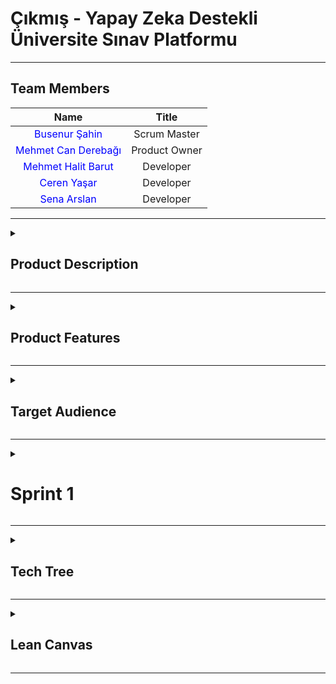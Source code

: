 # Çıkmış - Yapay Zeka Destekli Üniversite Sınav Platformu

<!-- Henüz bir logonuz olmadığından, ileride buraya projenizin logosunu ekleyebilirsiniz. Örnek: -->
<!-- <p align="center"> <img src="link_buraya_gelecek" width="350"/> </p> -->

---

## Team Members

| Name | Title |
|:---:|:---:|
| <a href="#" style="text-decoration:none; color:blue;">Busenur Şahin</a> | Scrum Master |
| <a href="#" style="text-decoration:none; color:blue;">Mehmet Can Derebağı</a> | Product Owner |
| <a href="#" style="text-decoration:none; color:blue;">Mehmet Halit Barut</a> | Developer |
| <a href="#" style="text-decoration:none; color:blue;">Ceren Yaşar</a> | Developer |
| <a href="#" style="text-decoration:none; color:blue;">Sena Arslan</a> | Developer |


---

<details>
  <summary><h2>Product Description</h2></summary>

**Çıkmış**, üniversite öğrencilerinin sınav hazırlık süreçlerini daha verimli ve stratejik hale getirmek için geliştirilmiş, yapay zeka destekli yenilikçi bir web platformudur. Platform, öğrencilerin kendi üniversitelerinin, fakültelerinin ve bölümlerinin geçmiş yıllardaki vize ve final sorularına kolayca erişmesini sağlar.

Ancak "Çıkmış" sadece bir soru arşivi değildir. Yapay zeka motoru sayesinde, öğrencilerin performansını analiz eder, eksik oldukları konuları tespit eder, kişiselleştirilmiş örnek sınavlar üretir ve zorlandıkları sorular için anında, adım adım çözümler sunar. Amacımız, her öğrencinin kendi öğrenme hızına ve ihtiyaçlarına uygun, akıllı bir çalışma asistanına sahip olmasını sağlayarak akademik başarılarını en üst düzeye taşımaktır.

  <details>
    <summary><h4>English explanation</h4></summary>

**Çıkmış** is an innovative, AI-powered web platform developed to make the exam preparation process for university students more efficient and strategic. The platform allows students to easily access past midterm and final exam questions from their own universities, faculties, and departments.

However, "Çıkmış" is more than just a question archive. Thanks to its artificial intelligence engine, it analyzes student performance, identifies areas of weakness, generates personalized sample exams, and provides instant, step-by-step solutions for challenging questions. Our goal is to empower every student with a smart study assistant tailored to their individual learning pace and needs, thereby maximizing their academic success.
    
  </details>
</details>
  

---
<details>
  <summary><h2>Product Features</h2></summary>
  
*Proje geliştikçe bu bölüm detaylandırılacaktır. Planlanan temel özellikler:*

*   **Geniş Soru Arşivi:** Fakülte, bölüm ve derse göre filtrelenebilen, üniversitelerin geçmiş vize ve final soruları.
*   **Yapay Zeka Destekli Örnek Sınavlar:** Kullanıcının performansına ve dersin konularına göre yapay zeka tarafından özgün ve zorlayıcı sınav soruları oluşturma.
*   **Yapay Zeka Destekli Soru Çözümleri:** Anlaşılmayan veya yanlış çözülen sorular için yapay zeka tarafından üretilen adım adım, açıklayıcı çözümler.
*   **Detaylı Performans Raporları:** Ders ve konu bazında başarı oranını, zaman içindeki gelişimi ve zayıf noktaları gösteren kişisel analiz raporları.
*   **Kişiselleştirilmiş Çalışma Yönlendirmesi:** Performans raporlarına dayanarak kullanıcının hangi konulara ağırlık vermesi gerektiğini öneren akıllı sistem.

<details>
    <summary><h4>English explanation</h4></summary>

*This section will be detailed as the project develops. Planned core features:*

*   **Extensive Question Archive:** Past midterm and final exam questions from universities, filterable by faculty, department, and course.
*   **AI-Generated Sample Exams:** Creation of unique and challenging exam questions by AI based on user performance and course topics.
*   **AI-Powered Question Solutions:** Step-by-step, explanatory solutions generated by AI for misunderstood or incorrectly answered questions.
*   **Detailed Performance Reports:** Personal analysis reports showing success rates by course and topic, progress over time, and areas of weakness.
*   **Personalized Study Guidance:** An intelligent system that suggests which topics the user should focus on based on their performance reports.

</details>
</details>

---
<details>
  <summary><h2>Target Audience</h2></summary>

Projemiz, doğrudan **üniversite öğrencilerini** hedeflemektedir:

*   Vize ve final sınavlarına hazırlanan lisans ve ön lisans öğrencileri.
*   Derslerini daha yüksek bir not ortalamasıyla geçmeyi hedefleyenler.
*   Belirli konulardaki eksiklerini pratik yaparak gidermek isteyen öğrenciler.
*   Zamanını en verimli şekilde kullanarak sınavlara stratejik bir şekilde hazırlanmak isteyenler.

<details>
    <summary><h4>English explanation</h4></summary>

Our project directly targets **university students**:

*   Undergraduate and associate degree students preparing for midterm and final exams.
*   Those aiming to pass their courses with a higher grade point average.
*   Students who want to address their deficiencies in specific subjects through practice.
*   Those who want to prepare for exams strategically by using their time most efficiently.
    
</details>
</details>



---
<details>
  <summary><h1>Sprint 1</h1></summary>

This project is a **FastAPI-based backend service** designed to provide a platform for accessing past university exam questions. It allows users to filter exams based on university, department, class level, year, and semester, and then view the questions for a selected exam.

## 🚀 Features

  * **User Authentication**: Secure user registration and login system.
  * **Dynamic Filtering**: Enables users to find exams with a multi-level filtering system (University -\> Department -\> Class).
  * **Exam and Question Retrieval**: Provides endpoints to fetch detailed information about exams and their corresponding questions.
  * **Scalable Architecture**: Built with a modular structure using FastAPI routers, making it easy to extend and maintain.
  * **ORM Integration**: Uses SQLAlchemy for seamless interaction with the database.

## 🛠️ Technologies Used

  * **Backend**: FastAPI
  * **Database**: SQLite (with SQLAlchemy ORM)
  * **Authentication**: Passlib for password hashing, python-jose for JWT creation.
  * **Data Validation**: Pydantic
  * **API Testing**: Swagger UI and ReDoc (auto-generated by FastAPI)

## 📂 Project Structure

The project is organized into the following directories and files:

```
├── main.py             # Main application file
├── database.py         # Database connection and session management
├── models.py           # SQLAlchemy database models
├── schemas.py          # Pydantic data validation schemas
├── crud.py             # Reusable functions for database operations
├── security.py         # Functions for password hashing and token management
├── config.py           # Application configuration settings
└── routers/
    ├── exams.py        # API endpoints for exams
    └── auth.py         # API endpoints for authentication
```

## 📖 API Endpoints

### Authentication

  * `POST /auth/register`: Register a new user.
  * `POST /auth/login`: Log in and receive an access token.

### Exams

  * `GET /exams/universities`: Get a list of all universities.
  * `GET /exams/universities/{university_id}/departments`: Get a list of departments for a specific university.
  * `GET /exams/departments/{department_id}/classes`: Get a list of class levels for a specific department.
  * `GET /exams/`: Get a list of exams based on filters (university, department, class, year, semester).
  * `GET /exams/{exam_id}/questions`: Get a list of questions for a specific exam.

## 🏁 Getting Started

### Prerequisites

  * Python 3.8+
  * FastAPI
  * Uvicorn
  * SQLAlchemy
  * and other packages listed in `requirements.txt`.

### Installation

1.  **Clone the repository:**
    ```bash
    git clone <your-repository-url>
    ```
2.  **Navigate to the project directory:**
    ```bash
    cd <project-directory>
    ```
3.  **Install the dependencies:**
    ```bash
    pip install -r requirements.txt
    ```

### Running the Application

1.  **Start the development server:**
    ```bash
    uvicorn main:app --reload
    ```

## 🗂️ Project Management

  * **Project Management Tool**: It has been decided to use **Trello** for managing the project workflow and tracking tasks.
  * **UI/UX Design**: UI designs will be created using **Figma**.
  * **Backend Development**: The backend will be developed using **FastAPI**, and page routing will be handled within the FastAPI framework.
  * **Login System**: An **email-based** login system will be implemented.
  * **Local Database**: It has been decided to use **SQLite** as the local database for development and testing.

## 📝 Sprint Planning & Retrospective

### Sprint 1

  * **Expected Point Completion**: 150 points
  * **Point Completion Logic**: The first sprint has a target of 150 points. Subsequent sprints will adjust based on the team's velocity and project needs.
  * **Product Backlog : Trello

### Sprint Review:

  * The initial project setup with FastAPI was completed successfully.
  * The database models and schemas for the core features (Users, Exams, Questions) have been defined.
  * A basic user authentication system (register and login) has been implemented and tested.
  * The main challenge was designing the multi-level filtering logic for the exams, which required careful planning of the database relationships and API endpoints.
  * We believe we had a productive sprint and established a solid foundation for the project.

### Sprint Retrospective:

  * For the next sprint, we will focus on implementing the remaining CRUD operations for exams and questions.
  * We plan to enhance the filtering capabilities and add more detailed information to the exam and question models.
  * It was decided to write comprehensive unit and integration tests for the existing endpoints to ensure stability.
  * We will also start working on the frontend integration, coordinating with the frontend team to align on the API specifications.
  * To improve brand recognition, we will brainstorm a project name and logo in the upcoming sprint.

<details>
    <summary><h2>App Screenshots</h2></summary>

   <!-- Sprint 1 sonunda üretilen UI tasarımları veya ilk ekran görüntüleri buraya eklenecektir. -->
   <p>Sprint 1 tamamlandığında web platformu ekran görüntüleri bu alana eklenecektir.</p>

</details>

---
  <details>
    <summary><h2>App Map</h2></summary>

   <!-- Sprint 1 sonunda oluşturulan platform akış şeması buraya eklenecektir. -->
   <p>Platform akış haritası (App Map) bu alana eklenecektir.</p>
   
</details>

---
  <details>
    <summary><h2>Project Management</h2></summary>
    
   <!-- Sprint 1 süresince kullanılan proje yönetim aracından (Asana, Jira vb.) alınan görseller buraya eklenecektir. -->
   <p>Proje yönetim panosuna ait görseller bu alana eklenecektir.</p>
   
</details>

---
  <details>
    <summary><h2>Burndown Chart</h2></summary>

   <!-- Sprint 1'e ait Burndown Chart grafiği buraya eklenecektir. -->
   <p>Sprint 1 Burndown Chart grafiği bu alana eklenecektir.</p>
    
</details>

---

- **Sprint Notes:**
   * Sprint 1 tamamlandıktan sonra bu bölüm doldurulacaktır.
 
- **Expected point completion within Sprint:**
  * Sprint 1 tamamlandıktan sonra bu bölüm doldurulacaktır.

- **Point Completion Logic:**
  * Sprint 1 tamamlandıktan sonra bu bölüm doldurulacaktır.

- **Daily Scrum:**
  * Sprint 1 tamamlandıktan sonra bu bölüm doldurulacaktır.

- **Product Backlog URL:**
  * Proje yönetim aracınızın linkini buraya ekleyebilirsiniz.

- **Sprint Review:**
  * Sprint 1 tamamlandıktan sonra bu bölüm doldurulacaktır.

- **Sprint Review Participants:**
  * Busenur Şahin, Mehmet Can Derebağı, Mehmet Halit Barut, Ceren Yaşar, Sena Arslan

- **Sprint Retrospective:**
  * Sprint 1 tamamlandıktan sonra bu bölüm doldurulacaktır.

</details>

---

<!-- Gelecek sprintler için bu yapıyı kopyalayıp devam edebilirsiniz. -->
<!-- 
<details>
  <summary><h1>Sprint 2</h1></summary>
</details>
-->


<details>
  <summary><h2>Tech Tree</h2></summary>

  <!-- Projenizde kullanılacak teknolojiler netleştikçe bu görseli oluşturup ekleyebilirsiniz. -->
  <p>Kullanılan teknolojileri gösteren Tech Tree şeması proje ilerledikçe buraya eklenecektir.</p>


</details>

---

<details>
  <summary><h2>Lean Canvas</h2></summary>
  
  <!-- Projenizin iş modelini özetleyen Lean Canvas görselini buraya ekleyebilirsiniz. -->
  <p>Projenin iş modelini gösteren Lean Canvas şeması proje ilerledikçe buraya eklenecektir.</p>
  
</details>

---
